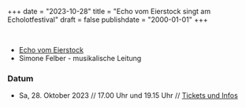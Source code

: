 ﻿﻿+++
date = "2023-10-28"
title = "Echo vom Eierstock singt am Echolotfestival"
draft = false
publishdate = "2000-01-01"
+++

<br>

* [Echo vom Eierstock](https://www.echovomeierstock.ch/)
* Simone Felber - musikalische Leitung


### Datum

* Sa, 28. Oktober 2023  // 17.00 Uhr und 19.15 Uhr // [Tickets und Infos ](https://echolotfestival.ch/) 